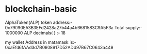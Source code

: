 # blockchain-basic
AlphaToken(ALP)
token address:- 0x79090E53B3EFd2428a27b44a4b6681583C9A5F3a
Total supply:- 1000000 ALP
decimals( ) :- 18

my wallet Address in matamask is:- 0xaEfd6fAAd3d7B0908917D52ADd97B67C0643a449
